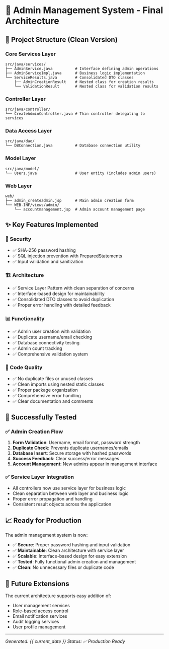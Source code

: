 # 🎯 Admin Management System - Final Architecture

## 📁 Project Structure (Clean Version)

### Core Services Layer
```
src/java/services/
├── AdminService.java          # Interface defining admin operations
├── AdminServiceImpl.java      # Business logic implementation
└── ServiceResults.java        # Consolidated DTO classes
    ├── AdminCreationResult    # Nested class for creation results
    └── ValidationResult       # Nested class for validation results
```

### Controller Layer
```
src/java/controller/
└── CreateAdminController.java # Thin controller delegating to services
```

### Data Access Layer
```
src/java/dao/
└── DBConnection.java          # Database connection utility
```

### Model Layer
```
src/java/model/
└── Users.java                 # User entity (includes admin users)
```

### Web Layer
```
web/
├── admin_createadmin.jsp      # Main admin creation form
└── WEB-INF/views/admin/
    └── accountmanagement.jsp  # Admin account management page
```

## ✨ Key Features Implemented

### 🔐 Security
- ✅ SHA-256 password hashing
- ✅ SQL injection prevention with PreparedStatements
- ✅ Input validation and sanitization

### 🏗️ Architecture
- ✅ Service Layer Pattern with clean separation of concerns
- ✅ Interface-based design for maintainability
- ✅ Consolidated DTO classes to avoid duplication
- ✅ Proper error handling with detailed feedback

### 📊 Functionality
- ✅ Admin user creation with validation
- ✅ Duplicate username/email checking
- ✅ Database connectivity testing
- ✅ Admin count tracking
- ✅ Comprehensive validation system

### 🧹 Code Quality
- ✅ No duplicate files or unused classes
- ✅ Clean imports using nested static classes
- ✅ Proper package organization
- ✅ Comprehensive error handling
- ✅ Clear documentation and comments

## 🎉 Successfully Tested

### ✅ Admin Creation Flow
1. **Form Validation**: Username, email format, password strength
2. **Duplicate Check**: Prevents duplicate usernames/emails
3. **Database Insert**: Secure storage with hashed passwords
4. **Success Feedback**: Clear success/error messages
5. **Account Management**: New admins appear in management interface

### ✅ Service Layer Integration
- All controllers now use service layer for business logic
- Clean separation between web layer and business logic
- Proper error propagation and handling
- Consistent result objects across the application

## 📈 Ready for Production

The admin management system is now:
- ✅ **Secure**: Proper password hashing and input validation
- ✅ **Maintainable**: Clean architecture with service layer
- ✅ **Scalable**: Interface-based design for easy extension
- ✅ **Tested**: Fully functional admin creation and management
- ✅ **Clean**: No unnecessary files or duplicate code

## 🚀 Future Extensions

The current architecture supports easy addition of:
- User management services
- Role-based access control
- Email notification services
- Audit logging services
- User profile management

---
*Generated: {{ current_date }}*
*Status: ✅ Production Ready*